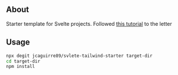 ## About

Starter template for Svelte projects. Followed [this tutorial](https://codechips.me/svelte-postcss-and-typescript-with-svite/) to the letter

## Usage

```bash
npx degit jcaguirre89/svlete-tailwind-starter target-dir
cd target-dir
npm install
```
